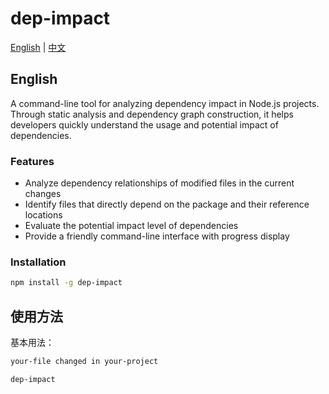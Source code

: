# dep-impact

[English](#english) | [中文](#chinese)

## English

A command-line tool for analyzing dependency impact in Node.js projects. Through static analysis and dependency graph construction, it helps developers quickly understand the usage and potential impact of dependencies.

### Features

- Analyze dependency relationships of modified files in the current changes
- Identify files that directly depend on the package and their reference locations
- Evaluate the potential impact level of dependencies
- Provide a friendly command-line interface with progress display

### Installation

```bash
npm install -g dep-impact
```

## 使用方法

基本用法：
```bash
your-file changed in your-project
```

```bash
dep-impact
```
